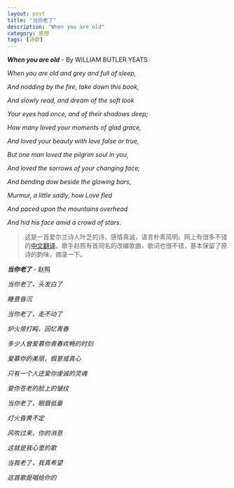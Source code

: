 ```yaml
---
layout: post
title: "当你老了"
description: "When you are old"
category: 感想
tags: [诗歌]
---
```



***When you are old*** - By WILLIAM BUTLER YEATS
 
*When you are old and grey and full of sleep,*

*And nodding by the fire, take down this book,*

*And slowly read, and dream of the soft look*

*Your eyes had once, and of their shadows deep;*  


*How many loved your moments of glad grace,*

*And loved your beauty with love false or true,*

*But one man loved the pilgrim soul in you,*

*And loved the sorrows of your changing face;*

*And bending dow beside the glowing bars,*

*Murmur, a little sadly, how Love fled*

*And paced upon the mountains overhead*

*And hid his face amid a crowd of stars.*

> 这是一首爱尔兰诗人叶芝的诗，感情真诚，语言朴素简明。网上有很多不错的[中文翻译](http://www.douban.com/group/topic/13919022/)。歌手赵照有首同名的改编歌曲，歌词也很不错，基本保留了原诗的韵味，摘录一下。

***当你老了*** - 赵照

*当你老了，头发白了*

*睡意昏沉*

*当你老了，走不动了*

*炉火旁打盹，回忆青春*

*多少人曾爱慕你青春欢畅的时刻*

*爱慕你的美丽，假意或真心*

*只有一个人还爱你虔诚的灵魂*

*爱你苍老的脸上的皱纹*

*当你老了，眼眉低垂*

*灯火昏黄不定*

*风吹过来，你的消息*

*这就是我心里的歌*

*当我老了，我真希望*

*这首歌是唱给你的*
